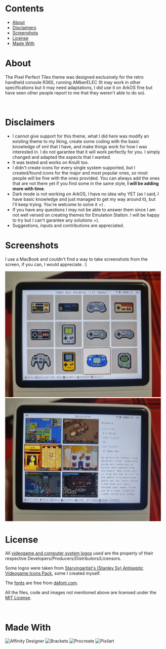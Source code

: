 # Contents

- [About](#about)
- [Disclaimers](#disclaimers)
- [Screenshots](#screenshots)
- [License](#license)
- [Made With](#made-with)


# About
The Pixel Perfect Tiles theme was designed exclusively for the retro handheld console R36S, running AMberELEC (It may work in other specifications but it may need adaptations, I did use it on ArkOS fine but have seen other people report to me that they weren't able to do so). 

<br>

# Disclaimers
- I cannot give support for this theme, what I did here was modify an existing theme to my liking, create some coding with the basic knowledge of xml that I have, and make things work for how I was interested in. I do not garantee that it will work perfectly for you. I simply changed and adapted the aspects that I wanted.
- It was tested and works on Knulli too. 
- I didn't create icons for every single system supported, but I created/found icons for the major and most popular ones, so most people will be fine with the ones provided. You can always add the ones that are not there yet if you find some in the same style, **I will be adding more with time**.
- Dark mode is not working on ArkOS, I have no idea why YET (as I said, I have basic knowledge and just managed to get my way around it), but I'll keep trying. You're welcome to solve it =) .
- If you have any questions I may not be able to answer them since I am not well versed on creating themes for Emulation Station. I will be happy to try but I can't garantee any solutions =).
- Suggestions, inputs and contributions are appreciated.

# Screenshots

I use a MacBook and couldn't find a way to take screenshots from the screen, if you can, I would appreciate. :) 

![home](./art/images/home.jpg)
![gamelist01](./art/images/gamelist01.jpg)

# License

All [videogame and computer system logos](./assets/logos/) used are the property of their respective Developers/Producers/Distributors/Licensors.

Some logos were taken from [Starvingartist's (Stanley Sy) Antiseptic Videogame Icons Pack](https://iconarchive.com/show/antiseptic-videogame-icons-by-starvingartist.html#google_vignette), some I created myself. 

The [fonts](./assets/fonts/) are free from [dafont.com](www.dafont.com).

All the files, code and images not mentioned above are licensed under the [MIT License](./LICENSE).

<br>

# Made With

![Affinity Designer](https://affinity.serif.com/en-gb/designer)
![Brackets](https://brackets.io/)
![Procreate](https://procreate.com/)
![Pixilart](http://pixilart.com)
